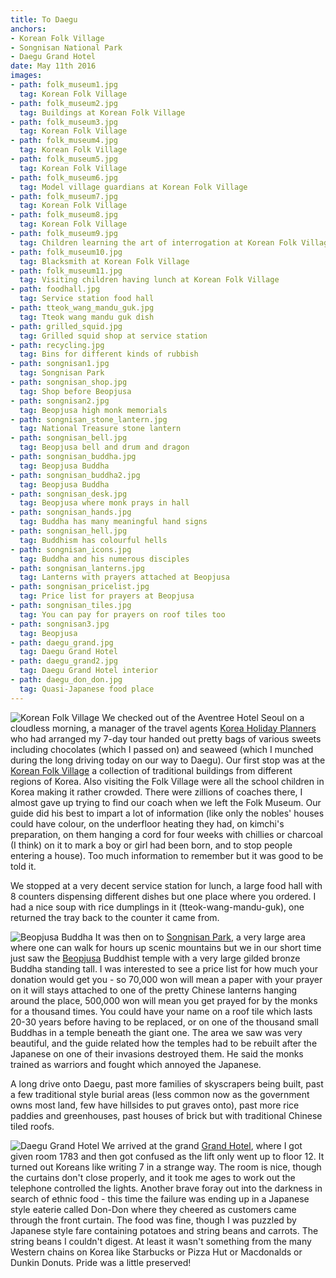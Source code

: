 ```yaml
---
title: To Daegu
anchors:
- Korean Folk Village
- Songnisan National Park
- Daegu Grand Hotel
date: May 11th 2016
images:
- path: folk_museum1.jpg
  tag: Korean Folk Village
- path: folk_museum2.jpg
  tag: Buildings at Korean Folk Village
- path: folk_museum3.jpg
  tag: Korean Folk Village
- path: folk_museum4.jpg
  tag: Korean Folk Village
- path: folk_museum5.jpg
  tag: Korean Folk Village
- path: folk_museum6.jpg
  tag: Model village guardians at Korean Folk Village
- path: folk_museum7.jpg
  tag: Korean Folk Village
- path: folk_museum8.jpg
  tag: Korean Folk Village
- path: folk_museum9.jpg
  tag: Children learning the art of interrogation at Korean Folk Village
- path: folk_museum10.jpg
  tag: Blacksmith at Korean Folk Village
- path: folk_museum11.jpg
  tag: Visiting children having lunch at Korean Folk Village
- path: foodhall.jpg
  tag: Service station food hall
- path: tteok_wang_mandu_guk.jpg
  tag: Tteok wang mandu guk dish
- path: grilled_squid.jpg
  tag: Grilled squid shop at service station
- path: recycling.jpg
  tag: Bins for different kinds of rubbish
- path: songnisan1.jpg
  tag: Songnisan Park
- path: songnisan_shop.jpg
  tag: Shop before Beopjusa
- path: songnisan2.jpg
  tag: Beopjusa high monk memorials
- path: songnisan_stone_lantern.jpg
  tag: National Treasure stone lantern
- path: songnisan_bell.jpg
  tag: Beopjusa bell and drum and dragon
- path: songnisan_buddha.jpg
  tag: Beopjusa Buddha
- path: songnisan_buddha2.jpg
  tag: Beopjusa Buddha
- path: songnisan_desk.jpg
  tag: Beopjusa where monk prays in hall
- path: songnisan_hands.jpg
  tag: Buddha has many meaningful hand signs
- path: songnisan_hell.jpg
  tag: Buddhism has colourful hells
- path: songnisan_icons.jpg
  tag: Buddha and his numerous disciples
- path: songnisan_lanterns.jpg
  tag: Lanterns with prayers attached at Beopjusa
- path: songnisan_pricelist.jpg
  tag: Price list for prayers at Beopjusa
- path: songnisan_tiles.jpg
  tag: You can pay for prayers on roof tiles too
- path: songnisan3.jpg
  tag: Beopjusa
- path: daegu_grand.jpg
  tag: Daegu Grand Hotel
- path: daegu_grand2.jpg
  tag: Daegu Grand Hotel interior
- path: daegu_don_don.jpg
  tag: Quasi-Japanese food place
---
```

![Korean Folk Village](folk_museum3.jpg)
We checked out of the Aventree Hotel Seoul on a cloudless morning, a manager of the travel
agents [Korea Holiday Planners](http://www.holidayplanners.co.kr/) who had arranged my 7-day tour handed
out pretty bags of various sweets including chocolates (which I passed on) and seaweed (which I
munched during the long driving today on our way to Daegu). Our first stop was at the
[Korean Folk Village](http://www.koreanfolk.co.kr/multi/english/) a collection of traditional
buildings from different regions of Korea. Also visiting the Folk Village were all the school children
in Korea making it rather crowded. There were zillions of coaches there, I almost gave up trying to
find our coach when we left the Folk Museum. Our guide did his best to impart a lot of information
(like only the nobles' houses could have colour, on the underfloor heating they had, on
kimchi's preparation, on them hanging a cord for four weeks with chillies or charcoal (I think) on
it to mark a boy or girl had been born, and to stop people entering a house). Too much
information to remember but it was good to be told it.

We stopped at a very decent service station for lunch, a large food hall with 8 counters
dispensing different dishes but one place where you ordered. I had a nice soup with rice
dumplings in it (tteok-wang-mandu-guk), one returned the tray back to the counter it came from.

![Beopjusa Buddha](songnisan_buddha.jpg)
It was then on to [Songnisan Park](http://english.knps.or.kr/Knp/Songnisan/Intro/Introduction.aspx?MenuNum=1&Submenu=Npp),
a very large area where one can walk for hours up scenic mountains but we in our short time just saw
the [Beopjusa](http://english.visitkorea.or.kr/enu/ATR/SI_EN_3_1_1_1.jsp?cid=264271)
Buddhist temple with a very large gilded bronze Buddha standing tall. I was interested to see a price
list for how much your donation would get you - so 70,000 won will mean a paper with your prayer on it
will stays attached to one of the pretty Chinese lanterns hanging around the place, 500,000 won will
mean you get prayed for by the monks for a thousand times. You could have your name on a roof tile
which lasts 20-30 years before having to be replaced, or on one of the thousand small Buddhas in a
temple beneath the giant one. The area we saw was very beautiful, and the guide related how the temples
had to be rebuilt after the Japanese on one of their invasions destroyed them. He said the monks
trained as warriors and fought which annoyed the Japanese.

A long drive onto Daegu, past more families of skyscrapers being built, past a few traditional style
burial areas (less common now as the government owns most land, few have hillsides to put graves onto),
past more rice paddies and greenhouses, past houses of brick but with traditional Chinese tiled roofs.

![Daegu Grand Hotel](daegu_grand.jpg)
We arrived at the grand [Grand Hotel](http://www.daegugrand.co.kr/grand/main/index.php),
where I got given room 1783 and then got confused as the lift
only went up to floor 12. It turned out Koreans like writing 7 in a strange way. The room is nice,
though the curtains don't close properly, and it took me ages to work out the telephone controlled
the lights. Another brave foray out into the darkness in search of ethnic food - this time the
failure was ending up in a Japanese style eaterie called Don-Don where they cheered as customers
came through the front curtain. The food was fine, though I was puzzled by Japanese style
fare containing potatoes and string beans and carrots. The string beans I couldn't digest. At
least it wasn't something from the many Western chains on Korea like Starbucks or Pizza Hut or
Macdonalds or Dunkin Donuts. Pride was a little preserved!

